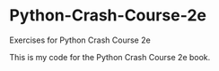 # Python-Crash-Course-2e
Exercises for Python Crash Course 2e

This is my code for the Python Crash Course 2e book.
